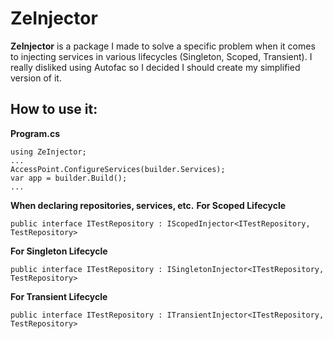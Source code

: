# ZeInjector

**ZeInjector** is a package I made to solve a specific problem when it comes to injecting services in various lifecycles (Singleton, Scoped, Transient). I really disliked using Autofac so I decided I should create my simplified version of it.

## How to use it:
**Program.cs**
```
using ZeInjector;
...
AccessPoint.ConfigureServices(builder.Services);
var app = builder.Build();
...
```
**When declaring repositories, services, etc.**
**For Scoped Lifecycle**
```
public interface ITestRepository : IScopedInjector<ITestRepository, TestRepository>
```
**For Singleton Lifecycle**
```
public interface ITestRepository : ISingletonInjector<ITestRepository, TestRepository>
```
**For Transient Lifecycle**
```
public interface ITestRepository : ITransientInjector<ITestRepository, TestRepository>
```
